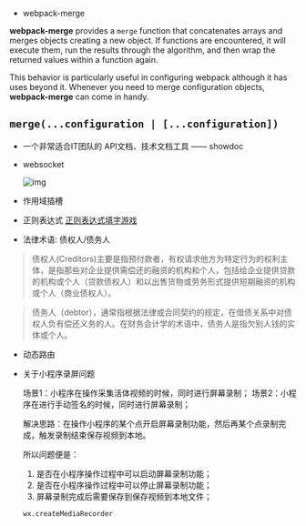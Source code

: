 * webpack-merge

**webpack-merge** provides a `merge` function that concatenates arrays and merges objects creating a new object. If functions are encountered, it will execute them, run the results through the algorithm, and then wrap the returned values within a function again.

This behavior is particularly useful in configuring webpack although it has uses beyond it. Whenever you need to merge configuration objects, **webpack-merge** can come in handy.

## **`merge(...configuration | [...configuration])`**

* 一个非常适合IT团队的 API文档、技术文档工具 —— showdoc

* websocket

  ![img](https://www.ruanyifeng.com/blogimg/asset/2017/bg2017051503.jpg)

* 作用域插槽

* 正则表达式
  [正则表达式填字游戏](https://regexcrossword.com/)

* 法律术语: 债权人/债务人

> 债权人(Creditors)主要是指预付款者，有权请求他方为特定行为的权利主体，是指那些对企业提供需偿还的融资的机构和个人，包括给企业提供贷款的机构或个人（贷款债权人）和以出售货物或劳务形式提供短期融资的机构或个人（商业债权人）。

> 债务人（debtor），通常指根据法律或合同契约的规定，在借债关系中对债权人负有偿还义务的人。在财务会计学的术语中，债务人是指欠别人钱的实体或个人。

* 动态路由

* 关于小程序录屏问题

  场景1：小程序在操作采集活体视频的时候，同时进行屏幕录制；
  场景2：小程序在进行手动签名的时候，同时进行屏幕录制；

  解决思路：在操作小程序的某个点开启屏幕录制功能，然后再某个点录制完成，触发录制结束保存视频到本地。

  所以问题便是：

  1. 是否在小程序操作过程中可以启动屏幕录制功能；
  2. 是否在小程序操作过程中可以停止屏幕录制功能；
  3. 屏幕录制完成后需要保存到保存视频到本地文件；

  `wx.createMediaRecorder`